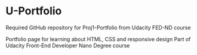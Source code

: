 # U-Portfolio
Required GitHub repository for Proj1-Portfolio from Udacity FED-ND course

Portfolio page for learning about HTML, CSS and responsive design
Part of Udacity Front-End Developer Nano Degree course
